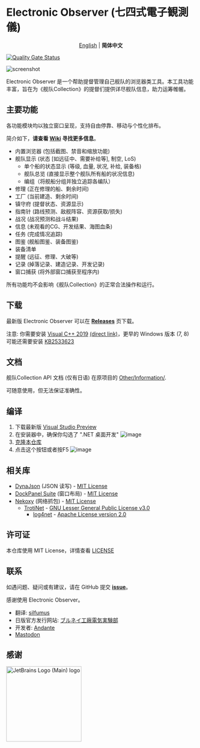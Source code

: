 # Electronic Observer (七四式電子観測儀)
<p align="center"><a href="https://github.com/andanteyk/ElectronicObserver/blob/master/README.md">English</a> | <b>简体中文</b></p>

[![Quality Gate Status](https://sonarcloud.io/api/project_badges/measure?project=ElectronicObserverEN_ElectronicObserver&metric=alert_status)](https://sonarcloud.io/summary/new_code?id=ElectronicObserverEN_ElectronicObserver)

![screenshot](https://cloud.githubusercontent.com/assets/6127734/21392624/18089a70-c7d4-11e6-8f85-55b877aef5b3.jpg)

Electronic Observer 是一个帮助提督管理自己舰队的浏览器类工具。本工具功能丰富，旨在为《舰队Collection》的提督们提供详尽舰队信息，助力运筹帷幄。

## 主要功能
各功能模块均以独立窗口呈现，支持自由停靠、移动与个性化排布。

简介如下，**请查看 [Wiki](https://github.com/RyuuKitsune/ElectronicObserver/wiki) 寻找更多信息**。

* 内置浏览器 (包括截图、禁音和缩放功能)
* 舰队显示 (状态 [如远征中、需要补给等], 制空, LoS)
    * 单个船的状态显示 (等级, 血量, 状况, 补给, 装备格)
    * 舰队总览 (直接显示整个舰队所有船的状况信息)
    * 编组（将舰船分组并独立追踪各编队）
* 修理 (正在修理的船、剩余时间)
* 工厂 (当前建造、剩余时间)
* 镇守府 (提督状态、资源显示)
* 指南针 (路线预测、敌舰阵容、资源获取/损失)
* 战况 (战况预测和战斗结果)
* 信息 (未观看的CG、开发结果、海图血条)
* 任务 (完成情况追踪)
* 图鉴 (舰船图鉴、装备图鉴)
* 装备清单
* 提醒 (远征、修理、大破等)
* 记录 (掉落记录、建造记录、开发记录)
* 窗口捕获 (将外部窗口捕获至程序内)

所有功能均不会影响《舰队Collection》的正常合法操作和运行。

## 下载

最新版 Electronic Observer 可以在 [**Releases**](https://github.com/gre4bee/ElectronicObserver/releases/latest) 页下载。

注意: 你需要安装 [Visual C++ 2019](https://support.microsoft.com/en-us/topic/the-latest-supported-visual-c-downloads-2647da03-1eea-4433-9aff-95f26a218cc0) [(direct link)](https://aka.ms/vs/16/release/vc_redist.x64.exe)，更早的 Windows 版本 (7, 8) 可能还需要安装 [KB2533623](https://support.microsoft.com/help/2533623/microsoft-security-advisory-insecure-library-loading-could-allow-remot)

## 文档

舰队Collection API 文档 (仅有日语) 在原项目的 [Other/Information/](https://github.com/andanteyk/ElectronicObserver/tree/develop/ElectronicObserver/Other/Information).

可随意使用，但无法保证准确性。

## 编译

1. 下载最新版 [Visual Studio Preview](https://visualstudio.microsoft.com/vs/preview/#download-preview)
2. 在安装器中，确保你勾选了 ".NET 桌面开发" ![image](https://github.com/ElectronicObserverEN/ElectronicObserver/assets/40002167/748d862c-4c61-4ef6-b147-961b532852c9)
3. [克隆本仓库](https://learn.microsoft.com/en-us/visualstudio/version-control/git-clone-repository)
4. 点击这个按钮或者按F5 ![image](https://github.com/ElectronicObserverEN/ElectronicObserver/assets/40002167/dbee165d-8ea9-4f27-9c28-d406e2a9978a)

## 相关库

* [DynaJson](https://github.com/fujieda/DynaJson) (JSON 读写) - [MIT License](https://github.com/andanteyk/ElectronicObserver/blob/master/Licenses/DynaJson.txt)
* [DockPanel Suite](http://dockpanelsuite.com/) (窗口布局) - [MIT License](https://github.com/andanteyk/ElectronicObserver/blob/master/Licenses/DockPanelSuite.txt)
* [Nekoxy](https://github.com/veigr/Nekoxy) (网络抓包) - [MIT License](https://github.com/andanteyk/ElectronicObserver/blob/master/Licenses/Nekoxy.txt)
    * [TrotiNet](http://trotinet.sourceforge.net/) - [GNU Lesser General Public License v3.0](https://github.com/andanteyk/ElectronicObserver/blob/master/Licenses/LGPL.txt)
        * [log4net](https://logging.apache.org/log4net/) - [Apache License version 2.0](https://github.com/andanteyk/ElectronicObserver/blob/master/Licenses/Apache.txt)

## 许可证

本仓库使用 MIT License，详情查看 [LICENSE](https://github.com/andanteyk/ElectronicObserver/blob/master/LICENSE)

## 联系

如遇问题、疑问或有建议，请在 GitHub 提交 [**issue**](https://github.com/ElectronicObserverEN/ElectronicObserver/issues)。

感谢使用 Electronic Observer。
* 翻译: [silfumus](https://github.com/silfumus)
* 日版官方发行网站: [ブルネイ工廠電気実験部](http://electronicobserver.blog.fc2.com/)
* 开发者: [Andante](https://twitter.com/andanteyk)
* <a rel="me" href="https://fosstodon.org/@ElectronicObserver">Mastodon</a>

## 感谢

<img src="https://resources.jetbrains.com/storage/products/company/brand/logos/jb_beam.png" alt="JetBrains Logo (Main) logo" width="200" />

